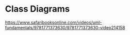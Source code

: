 # Class Diagrams

https://www.safaribooksonline.com/videos/uml-fundamentals/9781771373630/9781771373630-video214158
